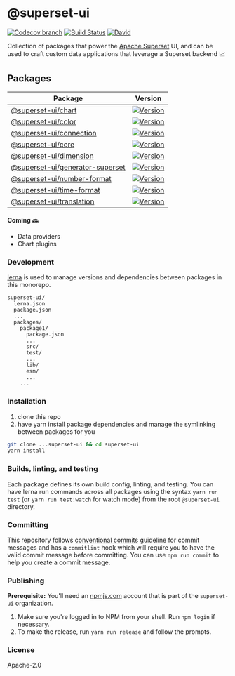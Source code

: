 # @superset-ui

[![Codecov branch](https://img.shields.io/codecov/c/github/apache-superset/superset-ui/master.svg?style=flat-square)](http://codecov.io/github/apache-superset/superset-ui/coverage.svg?branch=master)
[![Build Status](https://img.shields.io/travis/com/apache-superset/superset-ui/master.svg?style=flat-square
)](https://travis-ci.com/apache-superset/superset-ui)
[![David](https://img.shields.io/david/dev/apache-superset/superset-ui.svg?style=flat-square)](https://david-dm.org/apache-superset/superset-ui?type=dev)

Collection of packages that power the [Apache Superset](https://github.com/apache/incubator-superset) UI, and can be used to craft custom data
applications that leverage a Superset backend :chart_with_upwards_trend:

## Packages

| Package | Version |
|--|--|
| [@superset-ui/chart](https://github.com/apache-superset/superset-ui/tree/master/packages/superset-ui-chart) | [![Version](https://img.shields.io/npm/v/@superset-ui/chart.svg?style=flat-square)](https://img.shields.io/npm/v/@superset-ui/chart.svg?style=flat-square) |
| [@superset-ui/color](https://github.com/apache-superset/superset-ui/tree/master/packages/superset-ui-color) | [![Version](https://img.shields.io/npm/v/@superset-ui/color.svg?style=flat-square)](https://img.shields.io/npm/v/@superset-ui/color.svg?style=flat-square) |
| [@superset-ui/connection](https://github.com/apache-superset/superset-ui/tree/master/packages/superset-ui-connection) | [![Version](https://img.shields.io/npm/v/@superset-ui/connection.svg?style=flat-square)](https://img.shields.io/npm/v/@superset-ui/connection.svg?style=flat-square) |
| [@superset-ui/core](https://github.com/apache-superset/superset-ui/tree/master/packages/superset-ui-core) | [![Version](https://img.shields.io/npm/v/@superset-ui/core.svg?style=flat-square)](https://img.shields.io/npm/v/@superset-ui/core.svg?style=flat-square) |
| [@superset-ui/dimension](https://github.com/apache-superset/superset-ui/tree/master/packages/superset-ui-dimension) | [![Version](https://img.shields.io/npm/v/@superset-ui/dimension.svg?style=flat-square)](https://img.shields.io/npm/v/@superset-ui/dimension.svg?style=flat-square) |
| [@superset-ui/generator-superset](https://github.com/apache-superset/superset-ui/tree/master/packages/superset-ui-generator-superset) | [![Version](https://img.shields.io/npm/v/@superset-ui/generator-superset.svg?style=flat-square)](https://img.shields.io/npm/v/@superset-ui/generator-superset.svg?style=flat-square) |
| [@superset-ui/number-format](https://github.com/apache-superset/superset-ui/tree/master/packages/superset-ui-number-format) | [![Version](https://img.shields.io/npm/v/@superset-ui/number-format.svg?style=flat-square)](https://img.shields.io/npm/v/@superset-ui/number-format.svg?style=flat-square) |
| [@superset-ui/time-format](https://github.com/apache-superset/superset-ui/tree/master/packages/superset-ui-time-format) | [![Version](https://img.shields.io/npm/v/@superset-ui/time-format.svg?style=flat-square)](https://img.shields.io/npm/v/@superset-ui/time-format.svg?style=flat-square) |
| [@superset-ui/translation](https://github.com/apache-superset/superset-ui/tree/master/packages/superset-ui-translation) | [![Version](https://img.shields.io/npm/v/@superset-ui/translation.svg?style=flat-square)](https://img.shields.io/npm/v/@superset-ui/translation.svg?style=flat-square) |

#### Coming :soon:

- Data providers
- Chart plugins

### Development

[lerna](https://github.com/lerna/lerna/) is used to manage versions and dependencies between
packages in this monorepo.

```
superset-ui/
  lerna.json
  package.json
  ...
  packages/
    package1/
      package.json
      ...
      src/
      test/
      ...
      lib/
      esm/
      ...
    ...
```

### Installation

1. clone this repo
2. have yarn install package dependencies and manage the symlinking between packages for you

```sh
git clone ...superset-ui && cd superset-ui
yarn install
```

### Builds, linting, and testing

Each package defines its own build config, linting, and testing. You can have lerna run commands
across all packages using the syntax `yarn run test` (or `yarn run test:watch` for watch mode) from the root `@superset-ui` directory.

### Committing

This repository follows [conventional commits](https://www.conventionalcommits.org/en/v1.0.0-beta.3/) guideline for commit messages and has a `commitlint` hook which will require you to have the valid commit message before committing. You can use `npm run commit` to help you create a commit message.

### Publishing

**Prerequisite:** You'll need an [npmjs.com](https://npmjs.com) account that is part of the `superset-ui` organization.

1. Make sure you're logged in to NPM from your shell. Run `npm login` if necessary.
2. To make the release, run `yarn run release` and follow the prompts.

### License

Apache-2.0
